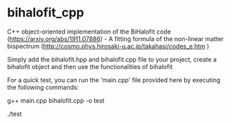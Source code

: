 # bihalofit_cpp
C++ object-oriented implementation of the BiHalofit code (https://arxiv.org/abs/1911.07886) - A fitting formula of the non-linear matter bispectrum (http://cosmo.phys.hirosaki-u.ac.jp/takahasi/codes_e.htm )

Simply add the bihalofit.hpp and bihalofit.cpp file to your project, create a bihalofit object and then use the functionalities of bihalofit

For a quick test, you can run the 'main.cpp' file provided here by executing the following commands:

g++ main.cpp bihalofit.cpp -o test

./test
